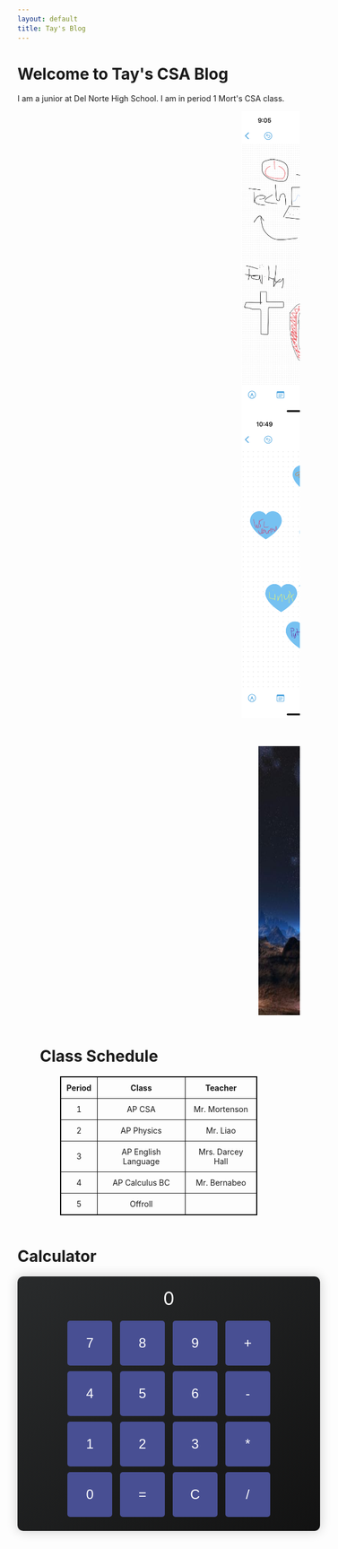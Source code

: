 ```yaml
---
layout: default
title: Tay's Blog
---
```

<html>
<style>
    #calculator {
        width: 500px;
        margin: 0 auto;
        padding: 20px;
        border-radius: 10px;
        background: linear-gradient(to bottom right, #292b2c, #121212); /* Matching dark theme gradient */
        box-shadow: 0 0 20px rgba(0, 0, 0, 0.2);
        text-align: center;
    }
    #display {
        font-size: 32px;
        margin-bottom: 15px;
        color: white;
    }
    button {
        width: 80px;
        height: 80px;
        font-size: 24px;
        margin: 5px;
        border: none;
        border-radius: 5px;
        background: #484f93;
        color: white;
        transition: transform 0.2s, background-color 0.2s;
    }
    button:hover {
        background: linear-gradient(to bottom right, #2c3e50, #34495e); 
        transform: scale(1.1);
    }
        .image-container1 {
            overflow: auto;
            justify-content: center;
            align-items: center;
        }
        .image-container1 img {
            float: left;
            margin-right: 50px;
            margin-left: 400px;
        }
        .image-container2 {
            overflow: auto;
        }
        .image-container2 img{
            float: left;
            margin-top: 50px;
            margin-left: 430px;
        }
        table {
            border: 1px solid black;
            margin: 0 auto;
            width: 70%;
        }
        th, td {
            padding: 10px;
        }
        .content_img{
            position: relative;
            float: left;
        }
        .content_img div{
            position: absolute;
            bottom: 0;
            right: 0;
            background: black;
            color: white;
            font-family: sans-serif;
            opacity: 0;
            visibility: hidden;
            -webkit-transition: visibility 0s, opacity 0.5s linear; 
            transition: visibility 0s, opacity 0.5s linear;
            width: 100%;
            padding: 10px;
            box-sizing: border-box;
            text-align: center;
        }
        .content_img:hover div{
            width: 200px;
            height: 100px;
            padding: 2px;
            visibility: visible;
            opacity: 0.7; 
        }
        .content_img1{
            position: relative;
            float: left;
        }
        .content_img1 div{
            position: absolute;
            bottom: 0;
            right: 0;
            background: white;
            color: black;
            font-family: sans-serif;
            opacity: 0;
            visibility: hidden;
            -webkit-transition: visibility 0s, opacity 0.5s linear; 
            transition: visibility 0s, opacity 0.5s linear;
            width: 100%;
            padding: 10px;
            box-sizing: border-box;
            text-align: center;
        }
        .content_img1:hover div{
            width: 250px;
            padding: 2px;
            visibility: visible;
            opacity: 0.9; 
        }
</style>
<body>
<h1>Welcome to Tay's CSA Blog</h1>

<p1>I am a junior at Del Norte High School. I am in period 1 Mort's CSA class.</p1>
<br>
<div class="image-container1">
    <div class="content_img">
        <img src="images/freeform.PNG" width="250">
        <div>About Me! Love playing sports (running) and hanging out with family and friends.</div>
    </div>
    <div class="content_img">
        <img src="images/tools.PNG" width="250">
        <div>I Love My Tools! Super helpful - Google, VSCode, Java, Python, Jupyter, WSL, Ubuntu</div>
    </div>
</div>
<div class="image-container2">
    <div class="content_img1">
        <img src="images/cool.jpg" height="480">
        <div>IDK, cool image</div>
    </div>
</div>
<br>
<h1 style="margin-left: 40px">Class Schedule</h1>
</body>
<table border="1" style="text-align: center;">
    <tr>
        <th>Period</th>
        <th>Class</th>
        <th>Teacher</th>
    </tr>
    <tr>
        <td>1</td>
        <td>AP CSA</td>
        <td>Mr. Mortenson</td>
    </tr>
    <tr>
        <td>2</td>
        <td>AP Physics</td>
        <td>Mr. Liao</td>
    </tr>
    <tr>
        <td>3</td>
        <td>AP English Language</td>
        <td>Mrs. Darcey Hall</td>
    </tr>
    <tr>
        <td>4</td>
        <td>AP Calculus BC</td>
        <td>Mr. Bernabeo</td>
    </tr>
    <tr>
        <td>5</td>
        <td>Offroll</td>
        <td></td>
    </tr>
</table>
<br>
<h1>Calculator</h1>
<div id="calculator">
    <div id="display">0</div>
    <button onclick="appendToDisplay('7')">7</button>
    <button onclick="appendToDisplay('8')">8</button>
    <button onclick="appendToDisplay('9')">9</button>
    <button onclick="appendToDisplay('+')">+</button><br>
    <button onclick="appendToDisplay('4')">4</button>
    <button onclick="appendToDisplay('5')">5</button>
    <button onclick="appendToDisplay('6')">6</button>
    <button onclick="appendToDisplay('-')">-</button><br>
    <button onclick="appendToDisplay('1')">1</button>
    <button onclick="appendToDisplay('2')">2</button>
    <button onclick="appendToDisplay('3')">3</button>
    <button onclick="appendToDisplay('*')">*</button><br>
    <button onclick="appendToDisplay('0')">0</button>
    <button onclick="calculate()">=</button>
    <button onclick="clearDisplay()">C</button>
    <button onclick="appendToDisplay('/')">/</button>
</div>

<script>
    let displayValue = '0';

    function updateDisplay() {
        document.getElementById('display').textContent = displayValue;
    }

    function appendToDisplay(value) {
        if (displayValue === '0') {
            displayValue = value;
        } else {
            displayValue += value;
        }
        updateDisplay();
    }

    function calculate() {
        try {
            displayValue = eval(displayValue).toString();
        } catch (error) {
            displayValue = 'Error';
        }
        updateDisplay();
    }

    function clearDisplay() {
        displayValue = '0';
        updateDisplay();
    }
</script>
</html>